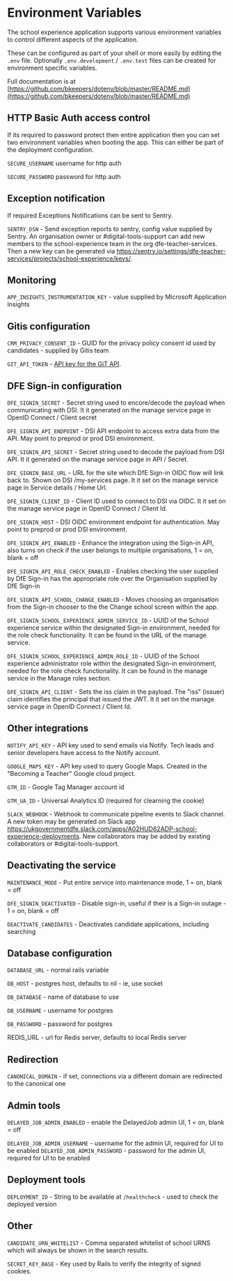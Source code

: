 # Environment Variables

The school experience application supports various environment variables
to control different aspects of the application.

These can be configured as part of your shell or more easily by editing the
`.env` file. Optionally `.env.development` / `.env.test` files can be created for
environment specific variables.

Full documentation is at
[https://github.com/bkeepers/dotenv/blob/master/README.md](https://github.com/bkeepers/dotenv/blob/master/README.md)

## HTTP Basic Auth access control

If its required to password protect then entire application then you can set two
environment variables when booting the app. This can either be part of the
deployment configuration.

`SECURE_USERNAME` username for http auth

`SECURE_PASSWORD` password for http auth

## Exception notification

If required Exceptions Notifications can be sent to Sentry.

`SENTRY_DSN` - Send exception reports to sentry, config value supplied by Sentry. An organisation owner or #digital-tools-support can add new members to the school-experience team in the org dfe-teacher-services. Then a new key can be generated via https://sentry.io/settings/dfe-teacher-services/projects/school-experience/keys/.

## Monitoring

`APP_INSIGHTS_INSTRUMENTATION_KEY` - value supplied by Microsoft Application Insights

## Gitis configuration

`CRM_PRIVACY_CONSENT_ID` - GUID for the privacy policy consent id used by candidates - supplied by Gitis team

`GIT_API_TOKEN` - [API key for the GiT API](https://dfedigital.atlassian.net/wiki/spaces/GGIT/pages/2257682445/API-KEYS).

## DFE Sign-in configuration

`DFE_SIGNIN_SECRET` - Secret string used to encore/decode the payload when communicating with DSI. It it generated on the manage service page in OpenID Connect / Client secret

`DFE_SIGNIN_API_ENDPOINT` - DSI API endpoint to access extra data from the API. May point to preprod or prod DSI environment.

`DFE_SIGNIN_API_SECRET` - Secret string used to decode the payload from DSI API. It it generated on the manage service page in API / Secret.

`DFE_SIGNIN_BASE_URL` - URL for the site which DfE Sign-in OIDC flow will link back to. Shown on DSI /my-services page. It it set on the manage service page in Service details / Home Url.

`DFE_SIGNIN_CLIENT_ID` - Client ID used to connect to DSI via OIDC. It it set on the manage service page in OpenID Connect / Client Id.

`DFE_SIGNIN_HOST` - DSI OIDC environment endpoint for authentication. May point to preprod or prod DSI environment.

`DFE_SIGNIN_API_ENABLED` - Enhance the integration using the Sign-in API, also turns on check if the user belongs to multiple organisations, 1 = on, blank = off

`DFE_SIGNIN_API_ROLE_CHECK_ENABLED` - Enables checking the user supplied by DfE Sign-in has the appropriate role over the Organisation supplied by DfE Sign-in

`DFE_SIGNIN_API_SCHOOL_CHANGE_ENABLED` - Moves choosing an organisation from the Sign-in chooser to the the Change school screen within the app.

`DFE_SIGNIN_SCHOOL_EXPERIENCE_ADMIN_SERVICE_ID` - UUID of the School experience service within the designated Sign-in environment, needed for the role check functionality. It can be found in the URL of the manage service.

`DFE_SIGNIN_SCHOOL_EXPERIENCE_ADMIN_ROLE_ID` - UUID of the School experience administrator role within the designated Sign-in environment, needed for the role check functionality. It can be found in the manage service in the Manage roles section.

`DFE_SIGNIN_API_CLIENT` - Sets the iss claim in the payload. The "iss" (issuer) claim identifies the principal that issued the JWT. It it set on the manage service page in OpenID Connect / Client Id.

## Other integrations

`NOTIFY_API_KEY` - API key used to send emails via Notify. Tech leads and senior developers have access to the Notify account.

`GOOGLE_MAPS_KEY` - API key used to query Google Maps. Created in the "Becoming a Teacher" Google cloud project.

`GTM_ID` - Google Tag Manager account id

`GTM_UA_ID` - Universal Analytics ID (required for clearning the cookie)

`SLACK_WEBHOOK` - Webhook to communicate pipeline events to Slack channel. A new token may be generated on Slack app https://ukgovernmentdfe.slack.com/apps/A02HUD62ADP-school-experience-deployments. New collaborators may be added by existing collaborators or #digital-tools-support.

## Deactivating the service

`MAINTENANCE_MODE` - Put entire service into maintenance mode, 1 = on, blank = off

`DFE_SIGNIN_DEACTIVATED` - Disable sign-in, useful if their is a Sign-in outage - 1 = on, blank = off

`DEACTIVATE_CANDIDATES` - Deactivates candidate applications, including searching

## Database configuration

`DATABASE_URL` - normal rails variable

`DB_HOST` - postgres host, defaults to nil - ie, use socket

`DB_DATABASE` - name of database to use

`DB_USERNAME` - username for postgres

`DB_PASSWORD` - password for postgres

REDIS_URL - url for Redis server, defaults to local Redis server

## Redirection

`CANONICAL_DOMAIN` - if set, connections via a different domain are redirected to the canonical one

## Admin tools

`DELAYED_JOB_ADMIN_ENABLED` - enable the DelayedJob admin UI, 1 = on, blank = off

`DELAYED_JOB_ADMIN_USERNAME` - username for the admin UI, required for UI to be enabled
`DELAYED_JOB_ADMIN_PASSWORD` - password for the admin UI, required for UI to be enabled

## Deployment tools

`DEPLOYMENT_ID` - String to be available at `/healthcheck` - used to check the deployed version

## Other

`CANDIDATE_URN_WHITELIST` - Comma separated whitelist of school URNS which will always be shown in the search results.

`SECRET_KEY_BASE` - Key used by Rails to verify the integrity of signed cookies.
